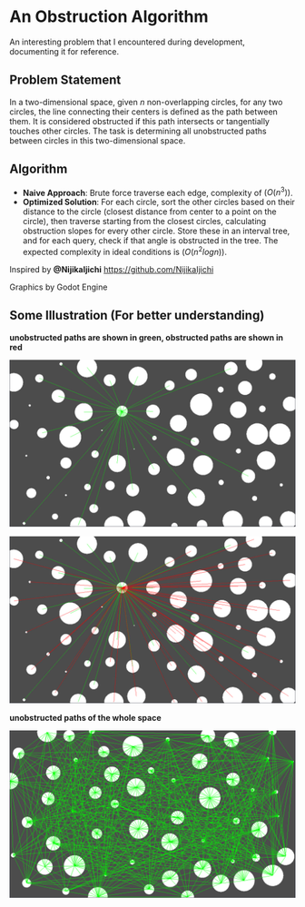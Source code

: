 # An Obstruction Algorithm

An interesting problem that I encountered during development, documenting it for reference.

## Problem Statement

In a two-dimensional space, given $n$ non-overlapping circles, for any two circles, the line connecting their centers is defined as the path between them. It is considered obstructed if this path intersects or tangentially touches other circles. The task is determining all unobstructed paths between circles in this two-dimensional space.

## Algorithm

* **Naive Approach**: Brute force traverse each edge, complexity of $(O(n^3))$.
* **Optimized Solution**: For each circle, sort the other circles based on their distance to the circle (closest distance from center to a point on the circle), then traverse starting from the closest circles, calculating obstruction slopes for every other circle. Store these in an interval tree, and for each query, check if that angle is obstructed in the tree. The expected complexity in ideal conditions is $(O(n^2 log n))$.

Inspired by **@NijikaIjichi** https://github.com/NijikaIjichi

Graphics by Godot Engine

## Some Illustration (For better understanding)
**unobstructed paths are shown in green, obstructed paths are shown in red**

![1](img/1.PNG)

![2](img/2.PNG)

**unobstructed paths of the whole space**

![3](img/3.PNG)
